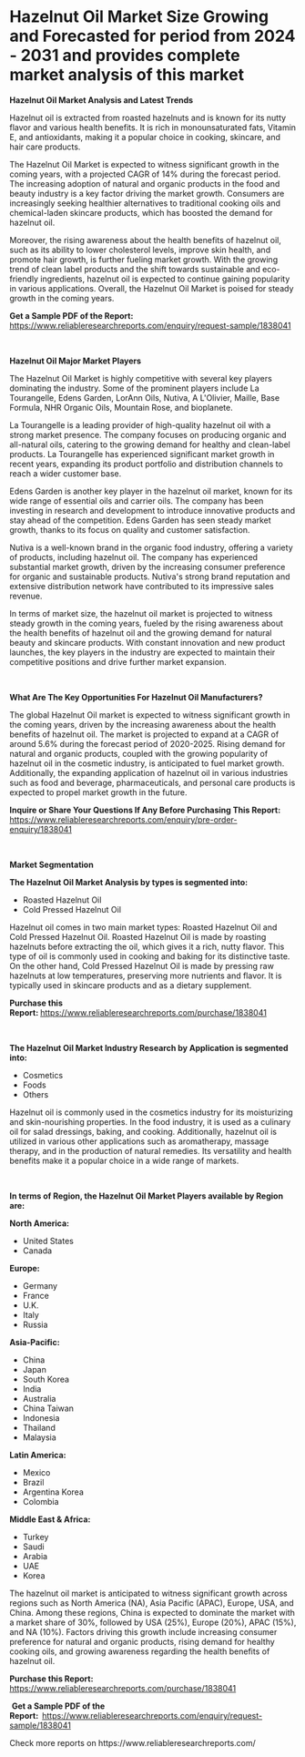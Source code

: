 <p><h1>Hazelnut Oil Market Size Growing and Forecasted for period from 2024 - 2031 and provides complete market analysis of this market</h1></p><p><strong>Hazelnut Oil Market Analysis and Latest Trends</strong></p>
<p><p>Hazelnut oil is extracted from roasted hazelnuts and is known for its nutty flavor and various health benefits. It is rich in monounsaturated fats, Vitamin E, and antioxidants, making it a popular choice in cooking, skincare, and hair care products.</p><p>The Hazelnut Oil Market is expected to witness significant growth in the coming years, with a projected CAGR of 14% during the forecast period. The increasing adoption of natural and organic products in the food and beauty industry is a key factor driving the market growth. Consumers are increasingly seeking healthier alternatives to traditional cooking oils and chemical-laden skincare products, which has boosted the demand for hazelnut oil.</p><p>Moreover, the rising awareness about the health benefits of hazelnut oil, such as its ability to lower cholesterol levels, improve skin health, and promote hair growth, is further fueling market growth. With the growing trend of clean label products and the shift towards sustainable and eco-friendly ingredients, hazelnut oil is expected to continue gaining popularity in various applications. Overall, the Hazelnut Oil Market is poised for steady growth in the coming years.</p></p>
<p><strong>Get a Sample PDF of the Report:&nbsp;</strong> <a href="https://www.reliableresearchreports.com/enquiry/request-sample/1838041">https://www.reliableresearchreports.com/enquiry/request-sample/1838041</a></p>
<p>&nbsp;</p>
<p><strong>Hazelnut Oil Major Market Players</strong></p>
<p><p>The Hazelnut Oil Market is highly competitive with several key players dominating the industry. Some of the prominent players include La Tourangelle, Edens Garden, LorAnn Oils, Nutiva, A L'Olivier, Maille, Base Formula, NHR Organic Oils, Mountain Rose, and bioplanete.</p><p>La Tourangelle is a leading provider of high-quality hazelnut oil with a strong market presence. The company focuses on producing organic and all-natural oils, catering to the growing demand for healthy and clean-label products. La Tourangelle has experienced significant market growth in recent years, expanding its product portfolio and distribution channels to reach a wider customer base.</p><p>Edens Garden is another key player in the hazelnut oil market, known for its wide range of essential oils and carrier oils. The company has been investing in research and development to introduce innovative products and stay ahead of the competition. Edens Garden has seen steady market growth, thanks to its focus on quality and customer satisfaction.</p><p>Nutiva is a well-known brand in the organic food industry, offering a variety of products, including hazelnut oil. The company has experienced substantial market growth, driven by the increasing consumer preference for organic and sustainable products. Nutiva's strong brand reputation and extensive distribution network have contributed to its impressive sales revenue.</p><p>In terms of market size, the hazelnut oil market is projected to witness steady growth in the coming years, fueled by the rising awareness about the health benefits of hazelnut oil and the growing demand for natural beauty and skincare products. With constant innovation and new product launches, the key players in the industry are expected to maintain their competitive positions and drive further market expansion.</p></p>
<p>&nbsp;</p>
<p><strong>What Are The Key Opportunities For Hazelnut Oil Manufacturers?</strong></p>
<p><p>The global Hazelnut Oil market is expected to witness significant growth in the coming years, driven by the increasing awareness about the health benefits of hazelnut oil. The market is projected to expand at a CAGR of around 5.6% during the forecast period of 2020-2025. Rising demand for natural and organic products, coupled with the growing popularity of hazelnut oil in the cosmetic industry, is anticipated to fuel market growth. Additionally, the expanding application of hazelnut oil in various industries such as food and beverage, pharmaceuticals, and personal care products is expected to propel market growth in the future.</p></p>
<p><strong>Inquire or Share Your Questions If Any Before Purchasing This Report:</strong> <a href="https://www.reliableresearchreports.com/enquiry/pre-order-enquiry/1838041">https://www.reliableresearchreports.com/enquiry/pre-order-enquiry/1838041</a></p>
<p>&nbsp;</p>
<p><strong>Market Segmentation</strong></p>
<p><strong>The Hazelnut Oil Market Analysis by types is segmented into:</strong></p>
<p><ul><li>Roasted Hazelnut Oil</li><li>Cold Pressed Hazelnut Oil</li></ul></p>
<p><p>Hazelnut oil comes in two main market types: Roasted Hazelnut Oil and Cold Pressed Hazelnut Oil. Roasted Hazelnut Oil is made by roasting hazelnuts before extracting the oil, which gives it a rich, nutty flavor. This type of oil is commonly used in cooking and baking for its distinctive taste. On the other hand, Cold Pressed Hazelnut Oil is made by pressing raw hazelnuts at low temperatures, preserving more nutrients and flavor. It is typically used in skincare products and as a dietary supplement.</p></p>
<p><strong>Purchase this Report:&nbsp;</strong><a href="https://www.reliableresearchreports.com/purchase/1838041">https://www.reliableresearchreports.com/purchase/1838041</a></p>
<p>&nbsp;</p>
<p><strong>The Hazelnut Oil Market Industry Research by Application is segmented into:</strong></p>
<p><ul><li>Cosmetics</li><li>Foods</li><li>Others</li></ul></p>
<p><p>Hazelnut oil is commonly used in the cosmetics industry for its moisturizing and skin-nourishing properties. In the food industry, it is used as a culinary oil for salad dressings, baking, and cooking. Additionally, hazelnut oil is utilized in various other applications such as aromatherapy, massage therapy, and in the production of natural remedies. Its versatility and health benefits make it a popular choice in a wide range of markets.</p></p>
<p>&nbsp;</p>
<p><strong>In terms of Region, the Hazelnut Oil Market Players available by Region are:</strong></p>
<p>
    <p> <strong> North America: </strong>
        <ul>
            <li>United States</li>
            <li>Canada</li>
        </ul>
        </p> 
    <p> <strong> Europe: </strong>
        <ul>
            <li>Germany</li>
            <li>France</li>
            <li>U.K.</li>
            <li>Italy</li>
            <li>Russia</li>
        </ul>
        </p> 
    <p> <strong> Asia-Pacific: </strong>
        <ul>
            <li>China</li>
            <li>Japan</li>
            <li>South Korea</li>
            <li>India</li>
            <li>Australia</li>
            <li>China Taiwan</li>
            <li>Indonesia</li>
            <li>Thailand</li>
            <li>Malaysia</li>
        </ul>
        </p> 
    <p> <strong> Latin America: </strong>
        <ul>
            <li>Mexico</li>
            <li>Brazil</li>
            <li>Argentina Korea</li>
            <li>Colombia</li>
        </ul>
        </p> 
    <p> <strong> Middle East & Africa: </strong>
        <ul>
            <li>Turkey</li>
            <li>Saudi</li>
            <li>Arabia</li>
            <li>UAE</li>
            <li>Korea</li>
        </ul>
    </p>
    </p>
<p><p>The hazelnut oil market is anticipated to witness significant growth across regions such as North America (NA), Asia Pacific (APAC), Europe, USA, and China. Among these regions, China is expected to dominate the market with a market share of 30%, followed by USA (25%), Europe (20%), APAC (15%), and NA (10%). Factors driving this growth include increasing consumer preference for natural and organic products, rising demand for healthy cooking oils, and growing awareness regarding the health benefits of hazelnut oil.</p></p>
<p><strong>Purchase this Report: </strong><a href="https://www.reliableresearchreports.com/purchase/1838041">https://www.reliableresearchreports.com/purchase/1838041</a></p>
<p>&nbsp;<strong>Get a Sample PDF of the Report:&nbsp;&nbsp;</strong><a href="https://www.reliableresearchreports.com/enquiry/request-sample/1838041">https://www.reliableresearchreports.com/enquiry/request-sample/1838041</a></p>
<p><strong></strong></p>
<p>Check more reports on https://www.reliableresearchreports.com/</p>